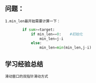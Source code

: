 ## 问题：
    1.min_len最开始需要计算一下：

```python
        if sum>=target:
            if min_len==0:    #初始化
                min_len=j-i
            else:
                min_len=min(min_len,j-i)
```

## 学习经验总结
    滑动窗口的双指针滑动方式